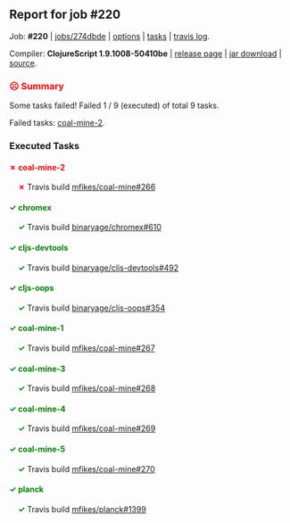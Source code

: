 ## Report for job #220

Job: **#220** | [jobs/274dbde](https://github.com/cljs-oss/canary/commit/274dbde64bc008805d0c00509e1caacc50736773) | [options](options.edn) | [tasks](tasks.edn) | [travis log](https://travis-ci.org/cljs-oss/canary/builds/330228169).

Compiler: **ClojureScript 1.9.1008-50410be** | [release page](https://github.com/cljs-oss/canary/releases/tag/r1.9.1008-50410be) | [jar download](https://github.com/cljs-oss/canary/releases/download/r1.9.1008-50410be/clojurescript-1.9.1008-50410be.jar) | [source](https://github.com/clojure/clojurescript/commit/50410be605c479e98aa9e978e9e6ac89543ec36c).

### <b style='color:red'>☹ Summary</b>

Some tasks failed! Failed 1 / 9 (executed) of total 9 tasks.

Failed tasks: [coal-mine-2](#-coal-mine-2).

### Executed Tasks

#### <b style='color:red'>&#x2717; coal-mine-2</b>
&nbsp;&nbsp;&nbsp;&nbsp;<b style='color:red'>&#x2717;</b> Travis build [mfikes/coal-mine#266](https://travis-ci.org/mfikes/coal-mine/builds/330229233)<br>

#### <b style='color:green'>&#x2713; chromex</b>
&nbsp;&nbsp;&nbsp;&nbsp;<b style='color:green'>&#x2713;</b> Travis build [binaryage/chromex#610](https://travis-ci.org/binaryage/chromex/builds/330229214)<br>

#### <b style='color:green'>&#x2713; cljs-devtools</b>
&nbsp;&nbsp;&nbsp;&nbsp;<b style='color:green'>&#x2713;</b> Travis build [binaryage/cljs-devtools#492](https://travis-ci.org/binaryage/cljs-devtools/builds/330229204)<br>

#### <b style='color:green'>&#x2713; cljs-oops</b>
&nbsp;&nbsp;&nbsp;&nbsp;<b style='color:green'>&#x2713;</b> Travis build [binaryage/cljs-oops#354](https://travis-ci.org/binaryage/cljs-oops/builds/330229210)<br>

#### <b style='color:green'>&#x2713; coal-mine-1</b>
&nbsp;&nbsp;&nbsp;&nbsp;<b style='color:green'>&#x2713;</b> Travis build [mfikes/coal-mine#267](https://travis-ci.org/mfikes/coal-mine/builds/330229239)<br>

#### <b style='color:green'>&#x2713; coal-mine-3</b>
&nbsp;&nbsp;&nbsp;&nbsp;<b style='color:green'>&#x2713;</b> Travis build [mfikes/coal-mine#268](https://travis-ci.org/mfikes/coal-mine/builds/330229253)<br>

#### <b style='color:green'>&#x2713; coal-mine-4</b>
&nbsp;&nbsp;&nbsp;&nbsp;<b style='color:green'>&#x2713;</b> Travis build [mfikes/coal-mine#269](https://travis-ci.org/mfikes/coal-mine/builds/330229260)<br>

#### <b style='color:green'>&#x2713; coal-mine-5</b>
&nbsp;&nbsp;&nbsp;&nbsp;<b style='color:green'>&#x2713;</b> Travis build [mfikes/coal-mine#270](https://travis-ci.org/mfikes/coal-mine/builds/330229270)<br>

#### <b style='color:green'>&#x2713; planck</b>
&nbsp;&nbsp;&nbsp;&nbsp;<b style='color:green'>&#x2713;</b> Travis build [mfikes/planck#1399](https://travis-ci.org/mfikes/planck/builds/330229286)<br>